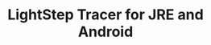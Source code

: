 ---
title: LightStep Tracer for JRE and Android
registryType: tracer
tags:
  - java
  - lightstep
  - android
repo: https://github.com/lightstep/lightstep-tracer-jre
license: "MIT"
description: "Client library for the LightStep Tracer that supports JRE and Android"
authors: Austin Parker (austin@lightstep.com)
---